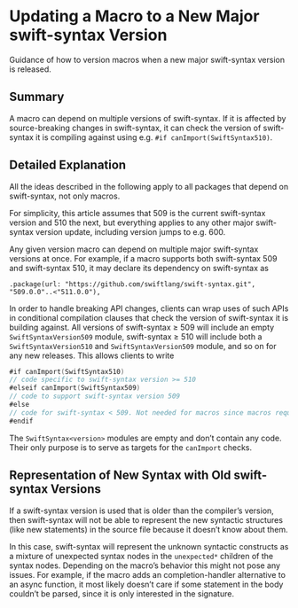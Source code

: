 # Updating a Macro to a New Major swift-syntax Version

Guidance of how to version macros when a new major swift-syntax version is released.

## Summary

A macro can depend on multiple versions of swift-syntax. If it is affected by source-breaking changes in swift-syntax, it can check the version of swift-syntax it is compiling against using e.g. `#if canImport(SwiftSyntax510)`.

## Detailed Explanation

All the ideas described in the following apply to all packages that depend on swift-syntax, not only macros.

For simplicity, this article assumes that 509 is the current swift-syntax version and 510 the next, but everything applies to any other major swift-syntax version update, including version jumps to e.g. 600.

Any given version macro can depend on multiple major swift-syntax versions at once. For example, if a macro supports both swift-syntax 509 and swift-syntax 510, it may declare its dependency on swift-syntax as 

```
.package(url: "https://github.com/swiftlang/swift-syntax.git", "509.0.0"..<"511.0.0"),
```

In order to handle breaking API changes, clients can wrap uses of such APIs in conditional compilation clauses that check the version of swift-syntax it is building against. All versions of swift-syntax ≥ 509 will include an empty `SwiftSyntaxVersion509` module, swift-syntax ≥ 510 will include both a `SwiftSyntaxVersion510` and `SwiftSyntaxVersion509` module, and so on for any new releases. This allows clients to write

```swift
#if canImport(SwiftSyntax510)
// code specific to swift-syntax version >= 510
#elseif canImport(SwiftSyntax509)
// code to support swift-syntax version 509
#else
// code for swift-syntax < 509. Not needed for macros since macros require swift-syntax >= 509.
#endif
```

The `SwiftSyntax<version>` modules are empty and don’t contain any code. Their only purpose is to serve as targets for the `canImport` checks. 

## Representation of New Syntax with Old swift-syntax Versions

If a swift-syntax version is used that is older than the compiler’s version, then swift-syntax will not be able to represent the new syntactic structures (like new statements) in the source file because it doesn’t know about them.

In this case, swift-syntax will represent the unknown syntactic constructs as a mixture of unexpected syntax nodes in the `unexpected*` children of the syntax nodes. Depending on the macro’s behavior this might not pose any issues. For example, if the macro adds an completion-handler alternative to an async function, it most likely doesn’t care if some statement in the body couldn’t be parsed, since it is only interested in the signature.
